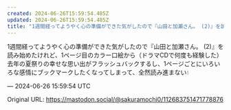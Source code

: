 ```yaml
---
created: 2024-06-26T15:59:54.485Z
updated: 2024-06-26T15:59:54.485Z
title: "1週間経ってようやく心の準備ができた気がしたので『山田と加瀬さん。 (2)』を読[...]"
---
```


<p>1週間経ってようやく心の準備ができた気がしたので『山田と加瀬さん。 (2)』を読み始めたけれど、1ページ目のカラー口絵から（ドラマCDで何度も経験した）去年の夏祭りの幸せな思い出がフラッシュバックするし、1ページごとにいろいろな感情にブックマークしたくなってしまって、全然読み進まない💧</p>

&mdash; 2024-06-26 15:59:54 UTC

Original URL: https://mastodon.social/@sakuramochi0/112683751471778876
